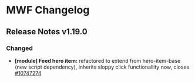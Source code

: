 # MWF Changelog
## Release Notes v1.19.0
### Changed
* **[module] Feed hero item:** refactored to extend from hero-item-base (new script dependency), inherits sloppy click functionallity now, closes [#10747274](https://microsoft.visualstudio.com/DefaultCollection/OSGS/_workitems?id=10747274)


